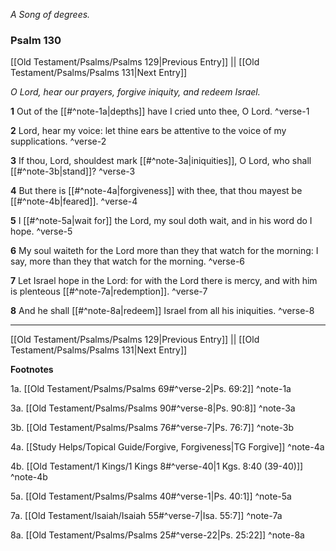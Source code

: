 *A Song of degrees.*

### Psalm 130

[[Old Testament/Psalms/Psalms 129|Previous Entry]]  ||  [[Old Testament/Psalms/Psalms 131|Next Entry]]

*O Lord, hear our prayers, forgive iniquity, and redeem Israel.*

**1**  Out of the [[#^note-1a|depths]] have I cried unto thee, O Lord. ^verse-1

**2**  Lord, hear my voice: let thine ears be attentive to the voice of my supplications. ^verse-2

**3**  If thou, Lord, shouldest mark [[#^note-3a|iniquities]], O Lord, who shall [[#^note-3b|stand]]? ^verse-3

**4**  But there is [[#^note-4a|forgiveness]] with thee, that thou mayest be [[#^note-4b|feared]]. ^verse-4

**5**  I [[#^note-5a|wait for]] the Lord, my soul doth wait, and in his word do I hope. ^verse-5

**6**  My soul waiteth for the Lord more than they that watch for the morning: I say, more than they that watch for the morning. ^verse-6

**7**  Let Israel hope in the Lord: for with the Lord there is mercy, and with him is plenteous [[#^note-7a|redemption]]. ^verse-7

**8**  And he shall [[#^note-8a|redeem]] Israel from all his iniquities. ^verse-8


---
[[Old Testament/Psalms/Psalms 129|Previous Entry]]  ||  [[Old Testament/Psalms/Psalms 131|Next Entry]]


**Footnotes**


1a. [[Old Testament/Psalms/Psalms 69#^verse-2|Ps. 69:2]] ^note-1a

3a. [[Old Testament/Psalms/Psalms 90#^verse-8|Ps. 90:8]] ^note-3a

3b. [[Old Testament/Psalms/Psalms 76#^verse-7|Ps. 76:7]] ^note-3b

4a. [[Study Helps/Topical Guide/Forgive, Forgiveness|TG Forgive]] ^note-4a

4b. [[Old Testament/1 Kings/1 Kings 8#^verse-40|1 Kgs. 8:40 (39-40)]] ^note-4b

5a. [[Old Testament/Psalms/Psalms 40#^verse-1|Ps. 40:1]] ^note-5a

7a. [[Old Testament/Isaiah/Isaiah 55#^verse-7|Isa. 55:7]] ^note-7a

8a. [[Old Testament/Psalms/Psalms 25#^verse-22|Ps. 25:22]] ^note-8a